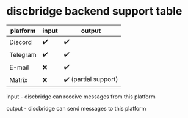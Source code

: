 # discbridge backend support table

| platform            | input | output |
|---------------------|-------|--------|
| Discord             | ✔️ | ✔️ |
| Telegram            | ✔️ | ✔️ |
| E-mail              | ❌ | ✔️ |
| Matrix              | ❌ | ✔️ (partial support) |

input - discbridge can receive messages from this platform

output - discbridge can send messages to this platform
